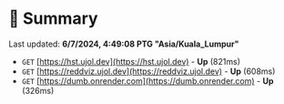# 📖 Summary
Last updated: **6/7/2024, 4:49:08 PTG "Asia/Kuala_Lumpur"**

- `GET` [https://hst.ujol.dev](https://hst.ujol.dev) - **Up** (821ms)
- `GET` [https://reddviz.ujol.dev](https://reddviz.ujol.dev) - **Up** (608ms)
- `GET` [https://dumb.onrender.com](https://dumb.onrender.com) - **Up** (326ms)
